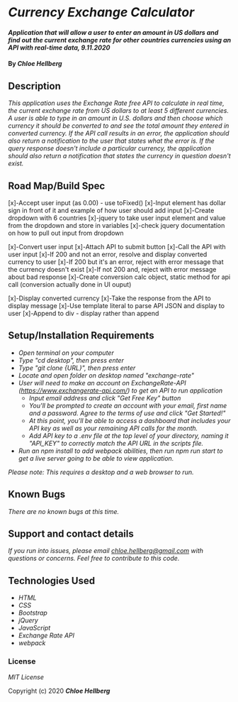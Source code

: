 # _Currency Exchange Calculator_

#### _Application that will allow a user to enter an amount in US dollars and find out the current exchange rate for other countries currencies using an API with real-time data, 9.11.2020_

#### By _**Chloe Hellberg**_

## Description

_This application uses the Exchange Rate free API to calculate in real time, the current exchange rate from US dollars to at least 5 different currencies. A user is able to type in an amount in U.S. dollars and then choose which currency it should be converted to and see the total amount they entered in converted currency. If the API call results in an error, the application should also return a notification to the user that states what the error is. If the query response doesn't include a particular currency, the application should also return a notification that states the currency in question doesn't exist._

## Road Map/Build Spec

[x]-Accept user input (as 0.00) - use toFixed()
[x]-Input element has dollar sign in front of it and example of how user should add input
[x]-Create dropdown with 6 countries
[x]-jquery to take user input element and value from the dropdown and store in variables
[x]-check jquery documentation on how to pull out input from dropdown

[x]-Convert user input
[x]-Attach API to submit button
[x]-Call the API with user input
[x]-If 200 and not an error, resolve and display converted currency to user
[x]-If 200 but it's an error, reject with error message that the currency doesn't exist
[x]-If not 200 and, reject with error message about bad response
[x]-Create conversion calc object, static method for api call (conversion actually done in UI ouput)

[x]-Display converted currency
[x]-Take the response from the API to display message
[x]-Use template literal to parse API JSON and display to user
[x]-Append to div - display rather than append

## Setup/Installation Requirements

- _Open terminal on your computer_
- _Type "cd desktop", then press enter_
- _Type "git clone {URL}", then press enter_
- _Locate and open folder on desktop named "exchange-rate"_
- _User will need to make an account on ExchangeRate-API (https://www.exchangerate-api.com/) to get an API to run application_
  - _Input email address and click "Get Free Key" button_
  - _You'll be prompted to create an account with your email, first name and a password. Agree to the terms of use and click "Get Started!"_
  - _At this point, you'll be able to access a dashboard that includes your API key as well as your remaining API calls for the month._
  - _Add API key to a .env file at the top level of your directory, naming it "API_KEY" to correctly match the API URL in the scripts file._
- _Run an npm install to add webpack abilities, then run npm run start to get a live server going to be able to view application._

_Please note: This requires a desktop and a web browser to run._

## Known Bugs

_There are no known bugs at this time._

## Support and contact details

_If you run into issues, please email chloe.hellberg@gmail.com with questions or concerns. Feel free to contribute to this code._

## Technologies Used

- _HTML_
- _CSS_
- _Bootstrap_
- _jQuery_
- _JavaScript_
- _Exchange Rate API_
- _webpack_

### License

_MIT License_

Copyright (c) 2020 **_Chloe Hellberg_**
